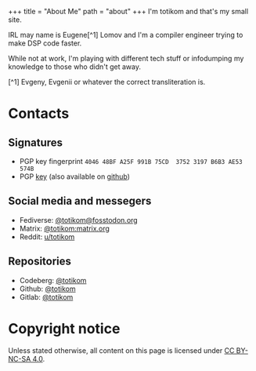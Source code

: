 +++
title = "About Me"
path = "about"
+++
I'm totikom and that's my small site.

IRL may name is Eugene[^1] Lomov and I'm a compiler engineer trying to make DSP code faster.

While not at work, I'm playing with different tech stuff or infodumping my knowledge to those who didn't get away.

[^1] Evgeny, Evgenii or whatever the correct transliteration is.

# Contacts
## Signatures
- PGP key fingerprint `4046 48BF A25F 991B 75CD  3752 3197 B6B3 AE53 574B`
- PGP [key](/key.asc) (also available on [github](https://github.com/totikom.gpg))

## Social media and messegers
- Fediverse: [@totikom@fosstodon.org](https://fosstodon.org/@totikom)
- Matrix: [@totikom:matrix.org](https://matrix.to/#/@totikom:matrix.org)
- Reddit: [u/totikom](https://www.reddit.com/user/totikom/)

## Repositories
- Codeberg: [@totikom](https://codeberg.org/totikom)
- Github: [@totikom](https://github.com/totikom)
- Gitlab: [@totikom](https://gitlab.com/totikom)


# Copyright notice
Unless stated otherwise, all content on this page is licensed under [CC BY-NC-SA 4.0](https://creativecommons.org/licenses/by-nc-sa/4.0/).
